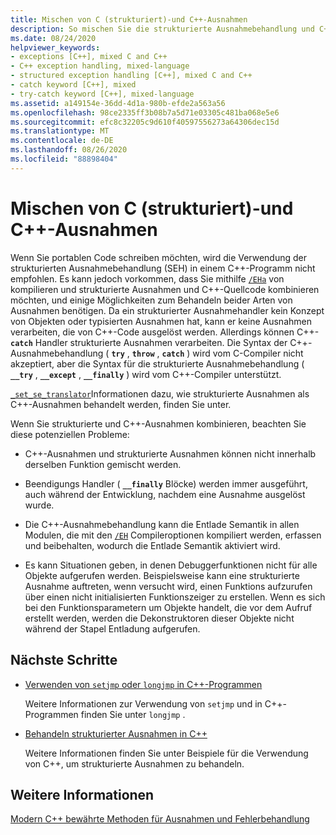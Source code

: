 ```yaml
---
title: Mischen von C (strukturiert)-und C++-Ausnahmen
description: So mischen Sie die strukturierte Ausnahmebehandlung und C++-Ausnahmen sowie einige potenzielle Probleme.
ms.date: 08/24/2020
helpviewer_keywords:
- exceptions [C++], mixed C and C++
- C++ exception handling, mixed-language
- structured exception handling [C++], mixed C and C++
- catch keyword [C++], mixed
- try-catch keyword [C++], mixed-language
ms.assetid: a149154e-36dd-4d1a-980b-efde2a563a56
ms.openlocfilehash: 98ce2335ff3b08b7a5d71e03305c481ba068e5e6
ms.sourcegitcommit: efc8c32205c9d610f40597556273a64306dec15d
ms.translationtype: MT
ms.contentlocale: de-DE
ms.lasthandoff: 08/26/2020
ms.locfileid: "88898404"
---
```

# <a name="mixing-c-structured-and-c-exceptions"></a>Mischen von C (strukturiert)-und C++-Ausnahmen

Wenn Sie portablen Code schreiben möchten, wird die Verwendung der strukturierten Ausnahmebehandlung (SEH) in einem C++-Programm nicht empfohlen. Es kann jedoch vorkommen, dass Sie mithilfe [`/EHa`](../build/reference/eh-exception-handling-model.md) von kompilieren und strukturierte Ausnahmen und C++-Quellcode kombinieren möchten, und einige Möglichkeiten zum Behandeln beider Arten von Ausnahmen benötigen. Da ein strukturierter Ausnahmehandler kein Konzept von Objekten oder typisierten Ausnahmen hat, kann er keine Ausnahmen verarbeiten, die von C++-Code ausgelöst werden. Allerdings können C++- **`catch`** Handler strukturierte Ausnahmen verarbeiten. Die Syntax der C++-Ausnahmebehandlung ( **`try`** , **`throw`** , **`catch`** ) wird vom C-Compiler nicht akzeptiert, aber die Syntax für die strukturierte Ausnahmebehandlung ( **`__try`** , **`__except`** , **`__finally`** ) wird vom C++-Compiler unterstützt.

[`_set_se_translator`](../c-runtime-library/reference/set-se-translator.md)Informationen dazu, wie strukturierte Ausnahmen als C++-Ausnahmen behandelt werden, finden Sie unter.

Wenn Sie strukturierte und C++-Ausnahmen kombinieren, beachten Sie diese potenziellen Probleme:

- C++-Ausnahmen und strukturierte Ausnahmen können nicht innerhalb derselben Funktion gemischt werden.

- Beendigungs Handler ( **`__finally`** Blöcke) werden immer ausgeführt, auch während der Entwicklung, nachdem eine Ausnahme ausgelöst wurde.

- Die C++-Ausnahmebehandlung kann die Entlade Semantik in allen Modulen, die mit den [`/EH`](../build/reference/eh-exception-handling-model.md) Compileroptionen kompiliert werden, erfassen und beibehalten, wodurch die Entlade Semantik aktiviert wird.

- Es kann Situationen geben, in denen Debuggerfunktionen nicht für alle Objekte aufgerufen werden. Beispielsweise kann eine strukturierte Ausnahme auftreten, wenn versucht wird, einen Funktions aufzurufen über einen nicht initialisierten Funktionszeiger zu erstellen. Wenn es sich bei den Funktionsparametern um Objekte handelt, die vor dem Aufruf erstellt werden, werden die Dekonstruktoren dieser Objekte nicht während der Stapel Entladung aufgerufen.

## <a name="next-steps"></a>Nächste Schritte

- [Verwenden von `setjmp` oder `longjmp` in C++-Programmen](../cpp/using-setjmp-longjmp.md)

  Weitere Informationen zur Verwendung von `setjmp` und in C++-Programmen finden Sie unter `longjmp` .

- [Behandeln strukturierter Ausnahmen in C++](../cpp/exception-handling-differences.md)

  Weitere Informationen finden Sie unter Beispiele für die Verwendung von C++, um strukturierte Ausnahmen zu behandeln.

## <a name="see-also"></a>Weitere Informationen

[Modern C++ bewährte Methoden für Ausnahmen und Fehlerbehandlung](../cpp/errors-and-exception-handling-modern-cpp.md)
